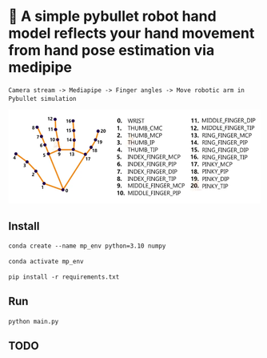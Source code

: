 # 🦾 A simple pybullet robot hand model reflects your hand movement from hand pose estimation via medipipe

`Camera stream -> Mediapipe -> Finger angles -> Move robotic arm in Pybullet simulation`

![Hand simulation demo](assets/image.png)

## Install

`conda create --name mp_env python=3.10 numpy`

`conda activate mp_env`

`pip install -r requirements.txt`

## Run

`python main.py`

## TODO

